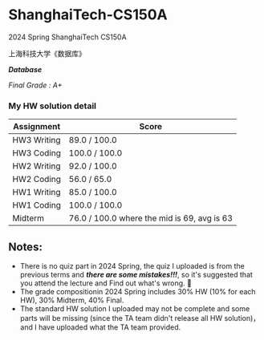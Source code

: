 # ShanghaiTech-CS150A
2024 Spring ShanghaiTech CS150A

上海科技大学《数据库》

***Database***

*Final Grade : A+*

### My HW solution detail
| Assignment  | Score     |
|-------------|-----------|
| HW3 Writing | 89.0 / 100.0 |
| HW3 Coding  | 100.0 / 100.0 |
| HW2 Writing | 92.0 / 100.0 |
| HW2 Coding  | 56.0 / 65.0   |
| HW1 Writing | 85.0 / 100.0 |
| HW1 Coding  | 100.0 / 100.0 |
| Midterm  | 76.0 / 100.0 where the mid is 69, avg is 63 |

## Notes:
+ There is no quiz part in 2024 Spring, the quiz I uploaded is from the previous terms and ***there are some mistakes!!!***, so it's suggested that you attend the lecture and Find out what's wrong. 🙂
+ The grade compositionin 2024 Spring includes 30% HW (10% for each HW), 30% Midterm, 40% Final.
+ The standard HW solution I uploaded may not be complete and some parts will be missing (since the TA team didn't release all HW solution)，and I have uploaded what the TA team provided.

